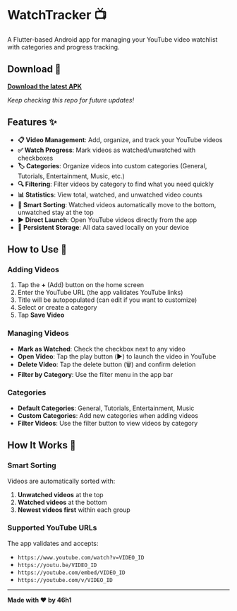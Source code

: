 # WatchTracker 📺

A Flutter-based Android app for managing your YouTube video watchlist with categories and progress tracking.

## Download 📱

**[Download the latest APK](../../releases/download/v1.0.0/WatchTracker-V1.0.1.apk)**

*Keep checking this repo for future updates!*

## Features ✨

- **📋 Video Management**: Add, organize, and track your YouTube videos
- **✅ Watch Progress**: Mark videos as watched/unwatched with checkboxes
- **🏷️ Categories**: Organize videos into custom categories (General, Tutorials, Entertainment, Music, etc.)
- **🔍 Filtering**: Filter videos by category to find what you need quickly
- **📊 Statistics**: View total, watched, and unwatched video counts
- **🎯 Smart Sorting**: Watched videos automatically move to the bottom, unwatched stay at the top
- **▶️ Direct Launch**: Open YouTube videos directly from the app
- **💾 Persistent Storage**: All data saved locally on your device

<!-- ## Screenshots 📱

*Add screenshots of your app here* -->

## How to Use 📖

### Adding Videos
1. Tap the **+** (Add) button on the home screen
2. Enter the YouTube URL (the app validates YouTube links)
3. Title will be autopopulated (can edit if you want to customize)
4. Select or create a category
5. Tap **Save Video**

### Managing Videos
- **Mark as Watched**: Check the checkbox next to any video
- **Open Video**: Tap the play button (▶️) to launch the video in YouTube
- **Delete Video**: Tap the delete button (🗑️) and confirm deletion
- **Filter by Category**: Use the filter menu in the app bar

### Categories
- **Default Categories**: General, Tutorials, Entertainment, Music
- **Custom Categories**: Add new categories when adding videos
- **Filter Videos**: Use the filter button to view videos by category

## How It Works 🔧

### Smart Sorting
Videos are automatically sorted with:
1. **Unwatched videos** at the top
2. **Watched videos** at the bottom
3. **Newest videos first** within each group

### Supported YouTube URLs
The app validates and accepts:
- `https://www.youtube.com/watch?v=VIDEO_ID`
- `https://youtu.be/VIDEO_ID`
- `https://youtube.com/embed/VIDEO_ID`
- `https://youtube.com/v/VIDEO_ID`

---

**Made with ❤️ by 46h1**